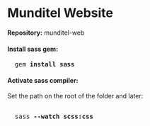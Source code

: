 # Munditel Website
**Repository:** munditel-web

#### Install sass gem:
<pre>
  gem <b>install sass</b>
</pre>

#### Activate sass compiler:
  Set the path on the root of the folder
  and later:
<pre>  
  sass <b>--watch scss:css</b>
</pre>
  
